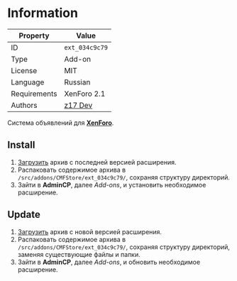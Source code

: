 # Information

| Property     | Value                                              |
| ------------ | -------------------------------------------------- |
| ID           | `ext_034c9c79`                                     |
| Type         | Add-on                                             |
| License      | MIT                                                |
| Language     | Russian                                            |
| Requirements | XenForo 2.1                                        |
| Authors      | [z17 Dev](mailto:mail@z17.dev)                     |

Система объявлений для [**XenForo**](https://xenforo.com).

## Install

1. [Загрузить](https://github.com/cmfstore/xenforo-notices/tags) архив с последней версией расширения.
2. Распаковать содержимое архива в `/src/addons/CMFStore/ext_034c9c79/`, сохраняя структуру директорий.
3. Зайти в **AdminCP**, далее *Add-ons*, и установить необходимое расширение.

## Update

1. [Загрузить](https://github.com/cmfstore/xenforo-notices/tags) архив с новой версией расширения.
2. Распаковать содержимое архива в `/src/addons/CMFStore/ext_034c9c79/`, сохраняя структуру директорий, заменяя существующие файлы и папки.
3. Зайти в **AdminCP**, далее *Add-ons*, и обновить необходимое расширение.
